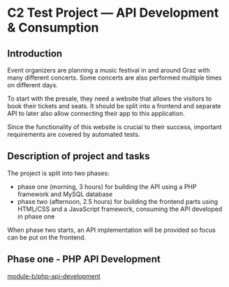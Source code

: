 # C2 Test Project — API Development & Consumption

## Introduction

Event organizers are planning a music festival in and around Graz with many different concerts.
Some concerts are also performed multiple times on different days.

To start with the presale, they need a website that allows the visitors to book their tickets and seats.
It should be split into a frontend and separate API to later also allow connecting their app to this application.

Since the functionality of this website is crucial to their success, important requirements are covered by automated tests.

## Description of project and tasks

The project is split into two phases:
- phase one (morning, 3 hours) for building the API using a PHP framework and MySQL database
- phase two (afternoon, 2.5 hours) for building the frontend parts using HTML/CSS and a JavaScript framework, consuming the API developed in phase one

When phase two starts, an API implementation will be provided so focus can be put on the frontend.

## Phase one - PHP API Development

[module-b/php-api-development](./module-b/php-api-development/README.md)
